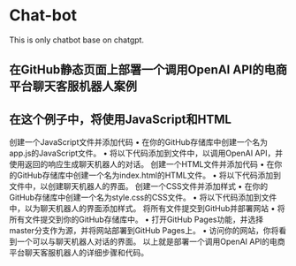 # Chat-bot
This is only chatbot base on chatgpt.
## 在GitHub静态页面上部署一个调用OpenAI API的电商平台聊天客服机器人案例
## 在这个例子中，将使用JavaScript和HTML
创建一个JavaScript文件并添加代码
•	在你的GitHub存储库中创建一个名为app.js的JavaScript文件。
•	将以下代码添加到文件中，以调用OpenAI API，并使用返回的响应生成聊天机器人的对话。
创建一个HTML文件并添加代码
•	在你的GitHub存储库中创建一个名为index.html的HTML文件。
•	将以下代码添加到文件中，以创建聊天机器人的界面。
创建一个CSS文件并添加样式
•	在你的GitHub存储库中创建一个名为style.css的CSS文件。
•	将以下代码添加到文件中，以为聊天机器人的界面添加样式。
将所有文件提交到GitHub并部署网站
•	将所有文件提交到你的GitHub存储库中。
•	打开GitHub Pages功能，并选择master分支作为源，并将网站部署到GitHub Pages上。
•	访问你的网站，你将看到一个可以与聊天机器人对话的界面。
以上就是部署一个调用OpenAI API的电商平台聊天客服机器人的详细步骤和代码。
